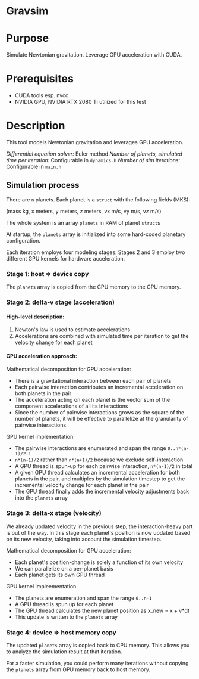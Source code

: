 # Gravsim

# Purpose

Simulate Newtonian gravitation. Leverage GPU acceleration with CUDA.

# Prerequisites
* CUDA tools esp. nvcc
* NVIDIA GPU, NVIDIA RTX 2080 Ti utilized for this test

# Description

This tool models Newtonian gravitation and leverages GPU acceleration. 

*Differential equation solver:* Euler method
*Number of planets, simulated time per iteration:* Configurable in `dynamics.h`
*Number of sim iterations:* Configurable in `main.h`

## Simulation process

There are `n` planets. Each planet is a `struct` with the following fields (MKS):

(mass kg, x meters, y meters, z meters, vx m/s, vy m/s, vz m/s)

The whole system is an array `planets` in RAM of planet `struct`s

At startup, the `planets` array is initialized into some hard-coded planetary configuration.

Each iteration employs four modeling stages. Stages 2 and 3 employ two different GPU kernels for hardware acceleration.

### Stage 1: host => device copy ###

The `planets` array is copied from the CPU memory to the GPU memory.

### Stage 2: delta-v stage (acceleration)

#### High-level description:

1. Newton's law is used to estimate accelerations
2. Accelerations are combined with simulated time per iteration to get the velocity change for each planet

#### GPU acceleration approach:

Mathematical decomposition for GPU acceleration: 
* There is a gravitational interaction between each pair of planets
* Each pairwise interaction contributes an incremental acceleration on both planets in the pair
* The acceleration acting on each planet is the vector sum of the component accelerations of all its interactions
* Since the number of pairwise interactions grows as the square of the number of planets, it will be effective to parallelize at the granularity of pairwise interactions.

GPU kernel implementation:
* The pairwise interactions are enumerated and span the range `0..n*(n-1)/2-1`
* `n*(n-1)/2` rather than `n*(n+1)/2` because we exclude self-interaction
* A GPU thread is spun-up for each pairwise interaction, `n*(n-1)/2` in total
* A given GPU thread calculates an incremental acceleration for both planets in the pair, and multiples by the simulation timestep to get the incremental velocity change for each planet in the pair
* The GPU thread finally adds the incremental velocity adjustments back into the `planets` array

### Stage 3: delta-x stage (velocity)

We already updated velocity in the previous step; the interaction-heavy part is out of the way. In this stage each planet's position is now updated based on its new velocity, taking into account the simulation timestep.

Mathematical decomposition for GPU acceleration:
* Each planet's position-change is solely a function of its own velocity
* We can parallelize on a per-planet basis
* Each planet gets its own GPU thread

GPU kernel impleementation
* The planets are enumeration and span the range `0..n-1`
* A GPU thread is spun up for each planet
* The GPU thread calculates the new planet position as x_new = x + v*dt
* This update is written to the `planets` array

### Stage 4: device => host memory copy

The updated `planets` array is copied back to CPU memory. This allows you to analyze the simulation result at that iteration.

For a faster simulation, you could perform many iterations without copying the `planets` array from GPU memory back to host memory.

